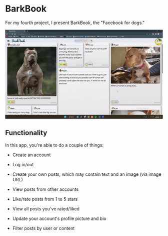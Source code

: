 # BarkBook

For my fourth project, I present BarkBook, the "Facebook for dogs."

![](https://github.com/KylerBest/phase-4-project/blob/main/client/public/gif.gif)

## Functionality

In this app, you're able to do a couple of things:

* Create an account

* Log in/out

* Create your own posts, which may contain text and an image (via image URL)

* View posts from other accounts

* Like/rate posts from 1 to 5 stars

* View all posts you've rated/liked

* Update your account's profile picture and bio

* Filter posts by user or content
